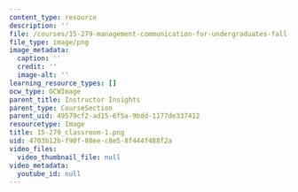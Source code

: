 ```yaml
---
content_type: resource
description: ''
file: /courses/15-279-management-communication-for-undergraduates-fall-2012/4703b12bf90f08eec8e58f444f488f2a_15-279_classroom-1.png
file_type: image/png
image_metadata:
  caption: ''
  credit: ''
  image-alt: ''
learning_resource_types: []
ocw_type: OCWImage
parent_title: Instructor Insights
parent_type: CourseSection
parent_uid: 49579cf2-ad15-6f5a-9bdd-1177de337412
resourcetype: Image
title: 15-279_classroom-1.png
uid: 4703b12b-f90f-08ee-c8e5-8f444f488f2a
video_files:
  video_thumbnail_file: null
video_metadata:
  youtube_id: null
---
```

